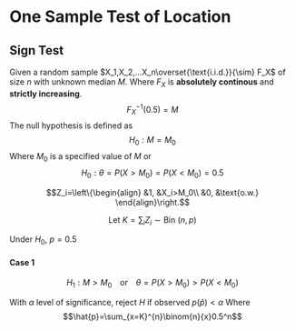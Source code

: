 # One Sample Test of Location 
## Sign Test 
Given a random sample $X_1,X_2,...X_n\overset{\text{i.i.d.}}{\sim} F_X$ of size $n$ with unknown median $M$. Where $F_X$ is **absolutely continous** and **strictly increasing**. 
$$F^{-1}_X(0.5)=M$$
The null hypothesis is defined as
$$H_0:M=M_0$$
Where $M_0$ is a specified value of $M$
or
$$H_0:\theta = P(X>M_0)=P(X<M_0)=0.5$$

$$Z_i=\left\{\begin{align}
&1, &X_i>M_0\\
&0, &\text{o.w.}
\end{align}\right.$$

$$\text{Let } K=\sum_i Z_i \sim \text{Bin }(n,p)$$

Under $H_0$, $p=0.5$

#### Case 1

$$H_1:M>M_0 \;\;\; \text{ or } \;\;\; \theta=P(X>M_0)>P(X<M_0)$$

With $\alpha$ level of significance, reject $H$ if
observed $p \left( \hat{p} \right)<\alpha$
Where $$\hat{p}=\sum_{x=K}^{n}\binom{n}{x}0.5^n$$
